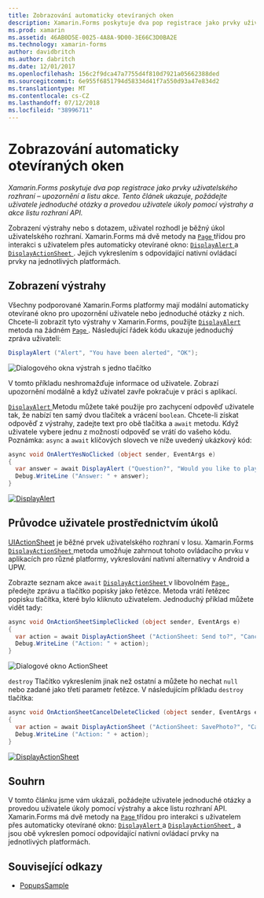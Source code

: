 ```yaml
---
title: Zobrazování automaticky otevíraných oken
description: Xamarin.Forms poskytuje dva pop registrace jako prvky uživatelského rozhraní – upozornění a listu akce. Tento článek ukazuje, požádejte uživatele jednoduché otázky a provedou uživatele úkoly pomocí výstrahy a akce listu rozhraní API.
ms.prod: xamarin
ms.assetid: 46AB0D5E-0025-4A8A-9D00-3E66C3D0BA2E
ms.technology: xamarin-forms
author: davidbritch
ms.author: dabritch
ms.date: 12/01/2017
ms.openlocfilehash: 156c2f9dca47a7755d4f810d7921a05662388ded
ms.sourcegitcommit: 6e955f6851794d58334d41f7a550d93a47e834d2
ms.translationtype: MT
ms.contentlocale: cs-CZ
ms.lasthandoff: 07/12/2018
ms.locfileid: "38996711"
---
```

# <a name="displaying-pop-ups"></a>Zobrazování automaticky otevíraných oken

_Xamarin.Forms poskytuje dva pop registrace jako prvky uživatelského rozhraní – upozornění a listu akce. Tento článek ukazuje, požádejte uživatele jednoduché otázky a provedou uživatele úkoly pomocí výstrahy a akce listu rozhraní API._

Zobrazení výstrahy nebo s dotazem, uživatel rozhodl je běžný úkol uživatelského rozhraní. Xamarin.Forms má dvě metody na [ `Page` ](xref:Xamarin.Forms.Page) třídou pro interakci s uživatelem přes automaticky otevírané okno: [ `DisplayAlert` ](xref:Xamarin.Forms.Page.DisplayAlert*) a [ `DisplayActionSheet` ](xref:Xamarin.Forms.Page.DisplayActionSheet*). Jejich vykreslením s odpovídající nativní ovládací prvky na jednotlivých platformách.

## <a name="displaying-an-alert"></a>Zobrazení výstrahy

Všechny podporované Xamarin.Forms platformy mají modální automaticky otevírané okno pro upozornění uživatele nebo jednoduché otázky z nich. Chcete-li zobrazit tyto výstrahy v Xamarin.Forms, použijte [ `DisplayAlert` ](xref:Xamarin.Forms.Page.DisplayAlert*) metoda na žádném [ `Page` ](xref:Xamarin.Forms.Page). Následující řádek kódu ukazuje jednoduchý zpráva uživateli:

```csharp
DisplayAlert ("Alert", "You have been alerted", "OK");
```

![](pop-ups-images/alert.png "Dialogového okna výstrah s jedno tlačítko")

V tomto příkladu neshromažďuje informace od uživatele. Zobrazí upozornění modálně a když uživatel zavře pokračuje v práci s aplikací.

[ `DisplayAlert` ](xref:Xamarin.Forms.Page.DisplayAlert*) Metodu můžete také použije pro zachycení odpověď uživatele tak, že nabízí ten samý dvou tlačítek a vrácení `boolean`. Chcete-li získat odpověď z výstrahy, zadejte text pro obě tlačítka a `await` metodu. Když uživatele vybere jednu z možností odpověď se vrátí do vašeho kódu. Poznámka: `async` a `await` klíčových slovech ve níže uvedený ukázkový kód:

```csharp
async void OnAlertYesNoClicked (object sender, EventArgs e)
{
  var answer = await DisplayAlert ("Question?", "Would you like to play a game", "Yes", "No");
  Debug.WriteLine ("Answer: " + answer);
}
```

[![DisplayAlert](pop-ups-images/alert2-sml.png "upozornění dialogové okno s dvě tlačítka")](pop-ups-images/alert2.png#lightbox "upozornění dialogové okno s dvě tlačítka")

## <a name="guiding-users-through-tasks"></a>Průvodce uživatele prostřednictvím úkolů

[UIActionSheet](https://developer.apple.com/library/ios/documentation/uikit/reference/uiactionsheet_class/Reference/Reference.html) je běžné prvek uživatelského rozhraní v Iosu. Xamarin.Forms [ `DisplayActionSheet` ](xref:Xamarin.Forms.Page.DisplayActionSheet*) metoda umožňuje zahrnout tohoto ovládacího prvku v aplikacích pro různé platformy, vykreslování nativní alternativy v Android a UPW.

Zobrazte seznam akce `await` [ `DisplayActionSheet` ](xref:Xamarin.Forms.Page.DisplayActionSheet*) v libovolném [ `Page` ](xref:Xamarin.Forms.Page), předejte zprávu a tlačítko popisky jako řetězce. Metoda vrátí řetězec popisku tlačítka, které bylo kliknuto uživatelem. Jednoduchý příklad můžete vidět tady:

```csharp
async void OnActionSheetSimpleClicked (object sender, EventArgs e)
{
  var action = await DisplayActionSheet ("ActionSheet: Send to?", "Cancel", null, "Email", "Twitter", "Facebook");
  Debug.WriteLine ("Action: " + action);
}
```

![](pop-ups-images/action.png "Dialogové okno ActionSheet")

`destroy` Tlačítko vykreslením jinak než ostatní a můžete ho nechat `null` nebo zadané jako třetí parametr řetězce. V následujícím příkladu `destroy` tlačítka:

```csharp
async void OnActionSheetCancelDeleteClicked (object sender, EventArgs e)
{
  var action = await DisplayActionSheet ("ActionSheet: SavePhoto?", "Cancel", "Delete", "Photo Roll", "Email");
  Debug.WriteLine ("Action: " + action);
}
```

[![DisplayActionSheet](pop-ups-images/action2-sml.png "dialogové okno akce list s tlačítkem Destroy")](pop-ups-images/action2.png#lightbox "dialogové okno akce list s tlačítkem Destroy")

## <a name="summary"></a>Souhrn

V tomto článku jsme vám ukázali, požádejte uživatele jednoduché otázky a provedou uživatele úkoly pomocí výstrahy a akce listu rozhraní API. Xamarin.Forms má dvě metody na [ `Page` ](xref:Xamarin.Forms.Page) třídou pro interakci s uživatelem přes automaticky otevírané okno: [ `DisplayAlert` ](xref:Xamarin.Forms.Page.DisplayAlert*) a [ `DisplayActionSheet` ](xref:Xamarin.Forms.Page.DisplayActionSheet*), a jsou obě vykreslen pomocí odpovídající nativní ovládací prvky na jednotlivých platformách.



## <a name="related-links"></a>Související odkazy

- [PopupsSample](https://developer.xamarin.com/samples/xamarin-forms/Navigation/Pop-ups/)
